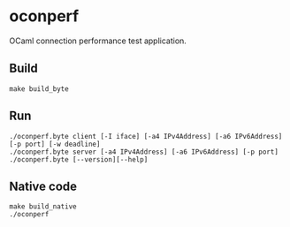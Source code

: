 # oconperf

OCaml connection performance test application.

## Build

~~~
make build_byte
~~~

## Run

~~~
./oconperf.byte client [-I iface] [-a4 IPv4Address] [-a6 IPv6Address] [-p port] [-w deadline]
./oconperf.byte server [-a4 IPv4Address] [-a6 IPv6Address] [-p port]
./oconperf.byte [--version][--help]
~~~



## Native code

~~~
make build_native
./oconperf
~~~
